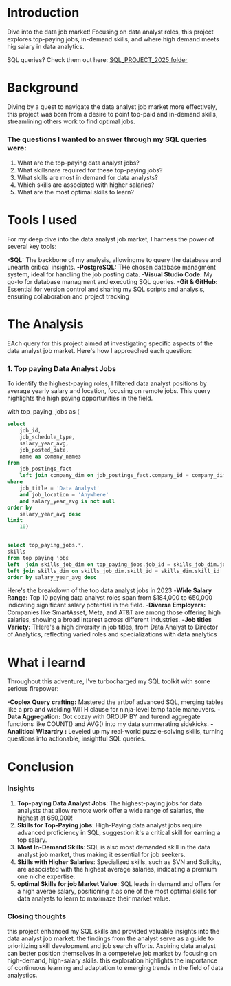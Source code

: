 # Introduction
Dive into the data job market! Focusing on data analyst roles, this project explores top-paying jobs, in-demand skills, and where high demand meets hig salary in data analytics.

SQL queries? Check them out here: [SQL_PROJECT_2025 folder](/SQL_PROJECT_2025/)
# Background

Diving by a quest to navigate the data analyst job market more effectively, this project was born from a desire to point top-paid and in-demand skills, streamlining others work to find optimal jobs.

### The questions I wanted to answer through my SQL queries were:
1. What are the top-paying data analyst jobs?
2. What skillsnare required for these top-paying jobs?
3. What skills are most in demand for data analysts?
4. Which skills are associated with higher salaries?
5. What are the most optimal skills to learn?

# Tools I used
For my deep dive into the data analyst job market, I harness the power of several key tools:

**-SQL:** The backbone of my analysis, allowingme to query the database and unearth critical insights.
**-PostgreSQL:** THe chosen database managment system, ideal for handling the job posting data.
**-Visual Studio Code:** My go-to for database managment and executing SQL queries.
**-Git & GitHub:** Essential for version control and sharing my SQL scripts and analysis, ensuring collaboration and project tracking

# The Analysis
EAch query for this project aimed at investigating specific aspects of the data analyst job market. Here's how I approached each question:

### 1. Top paying Data Analyst Jobs 
To identify the highest-paying roles, I filtered data analyst positions by average yearly salary and location, focusing on remote jobs. This query highlights the high paying opportunities in the field.


with top_paying_jobs as (
```SQL
select
    job_id,
    job_schedule_type,
    salary_year_avg,
    job_posted_date,
    name as comany_names
from
    job_postings_fact
    left join company_dim on job_postings_fact.company_id = company_dim.company_id
where
    job_title = 'Data Analyst'
    and job_location = 'Anywhere'
    and salary_year_avg is not null
order by
    salary_year_avg desc
limit
    10)


select top_paying_jobs.*,
skills
from top_paying_jobs
left  join skills_job_dim on top_paying_jobs.job_id = skills_job_dim.job_id
left join skills_dim on skills_job_dim.skill_id = skills_dim.skill_id
order by salary_year_avg desc 
```

Here's the breakdown of the top data analyst jobs in 2023
-**Wide Salary Range:** Top 10 paying data analyst roles span from $184,000 to 650,000 indicating significant salary potential in the field.
-**Diverse Employers:** Companies like SmartAsset, Meta, and AT&T are among those offering high salaries, showing a broad interest across different industries.
-**Job titles Variety:** THere's a high diversity in job titles, from Data Analyst to Director of Analytics, reflecting varied roles and specializations with data analytics

# What i learnd

Throughout this adventure, I've turbocharged my SQL toolkit with some serious firepower:

**-Coplex Query crafting:** Mastered the artbof advanced SQL, merging tables like a pro and wielding WITH clause for ninja-level temp table maneuvers.
**- Data Aggregation:** Got cozay with GROUP BY and turend aggregate functions like COUNT() and AVG() into my data summerating sidekicks.
**- Analitical Wizardry :** Leveled up my real-world puzzle-solving skills, turning questions into actionable, insightful SQL queries.

# Conclusion

### Insights
1. **Top-paying Data Analyst Jobs**:  The highest-paying jobs for data analysts that allow remote work offer a wide range of salaries, the highest at 650,000!
2. **Skills for Top-Paying jobs**: High-Paying data analyst jobs require advanced proficiency in SQL, suggestion it's a critical skill for earning a top salary.
3. **Most In-Demand Skills**: SQL is also most demanded skill in the data analyst job market, thus making it essential for job seekers.
4. **Skills with Higher Salaries**: Specialized skills, such as SVN and Solidity, are associated with the highest average salaries, indicating a premium one niche expertise.
5. **optimal Skills for job Market Value**: SQL leads in demand and offers for a high averae salary, positioning it as one of the most optimal skills for data analysts to learn to maximaze their market value.

### Closing thoughts

this project enhanced my SQL skills and provided valuable insights into the data analyst job market. the findings from the analyst serve as a guide to prioritizing skill development and job search efforts. Aspiring data analyst can better position themselves in a competeive job market by focusing on high-demand, high-salary skills. this  exploration highlights the importance of continuous learning and adaptation to emerging trends in the field of data analystics.


